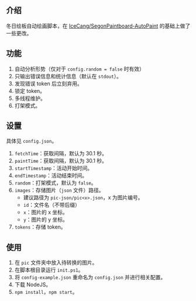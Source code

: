 ## 介绍

冬日绘板自动绘画脚本，在 [IceCang/SegonPaintboard-AutoPaint](https://github.com/IceCang/SegonPaintboard-AutoPaint) 的基础上做了一些更改。

## 功能

1. 自动分析形势（仅对于 `config.random = false` 时有效）
2. 只输出错误信息和统计信息（默认在 `stdout`）。
3. 发现错误 token 后立刻弃用。
4. 锁定 token。
5. 多线程维护。
6. 打架模式。

## 设置

具体见 `config.json`。

1. `fetchTime`：获取间隔，默认为 30.1 秒。
2. `paintTime`：获取间隔，默认为 30.1 秒。
3. `startTimestamp`：活动开始时间。
4. `endTimestamp`：活动结束时间。
5. `random`：打架模式，默认为 `false`。
6. `images`：存储图片（`json` 文件）路径。
    - 建议路径为 `pic-json/pic<x>.json`，x 为图片编号。
    - `id`：文件名（不带后缀）
    - `x`：图片的 x 坐标。
    - `y`：图片的 y 坐标。
7. `tokens`：存储 token。

## 使用

1. 在 `pic` 文件夹中放入待转换的图片。
2. 在脚本根目录运行 `init.ps1`。
3. 将 `config-example.json` 重命名为 `config.json` 并进行相关配置。
4. 下载 NodeJS。
5. `npm install`，`npm start`。